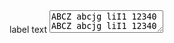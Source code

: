 <div class="au-body">
  <label for="textarea">label text</label>
  <textarea class="au-text-input au-text-input--block" name="textarea" id="textarea">
ABCZ abcjg liI1 12340 ABCZ abcjg liI1 12340
  </textarea>
</div>
